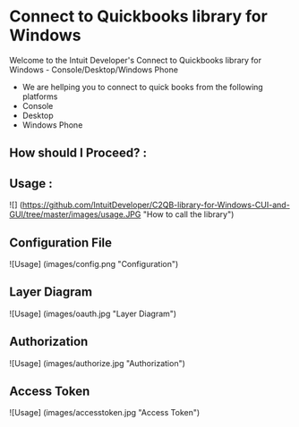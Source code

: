 Connect to Quickbooks library for Windows
============================================

<p>Welcome to the Intuit Developer's Connect to Quickbooks library for Windows - Console/Desktop/Windows Phone</p>

<ul>
<li>We are hellping you to connect to quick books from the following platforms</li>
<li>Console</li>
<li>Desktop</li>
<li>Windows Phone</li>
</ul>

## How should I Proceed? :

## Usage :  

![] (https://github.com/IntuitDeveloper/C2QB-library-for-Windows-CUI-and-GUI/tree/master/images/usage.JPG "How to call the library")


## Configuration File

![Usage] (images/config.png "Configuration")

## Layer Diagram

![Usage] (images/oauth.jpg "Layer Diagram")

## Authorization

![Usage] (images/authorize.jpg "Authorization")

## Access Token

![Usage] (images/accesstoken.jpg "Access Token")

